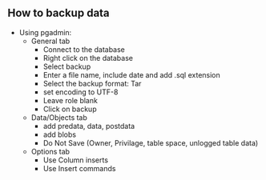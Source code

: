 ## How to backup data

- Using pgadmin:
    - General tab
      - Connect to the database
      - Right click on the database
      - Select backup
      - Enter a file name, include date and add .sql extension
      - Select the backup format: Tar
      - set encoding to UTF-8
      - Leave role blank
      - Click on backup
    - Data/Objects tab
      - add predata, data, postdata
      - add blobs
      - Do Not Save (Owner, Privilage, table space, unlogged table data)
    - Options tab
      - Use Column inserts
      - Use Insert commands

